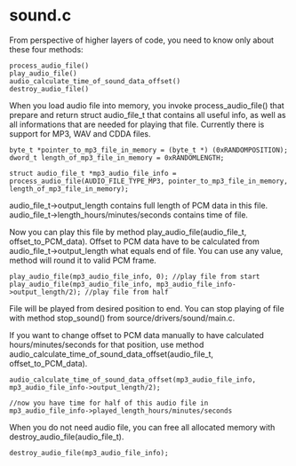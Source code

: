 # sound.c

From perspective of higher layers of code, you need to know only about these four methods:

```
process_audio_file()
play_audio_file()
audio_calculate_time_of_sound_data_offset()
destroy_audio_file()
```

When you load audio file into memory, you invoke process_audio_file() that prepare and return struct audio_file_t that contains all useful info, as well as all informations that are needed for playing that file. Currently there is support for MP3, WAV and CDDA files.

```
byte_t *pointer_to_mp3_file_in_memory = (byte_t *) (0xRANDOMPOSITION);
dword_t length_of_mp3_file_in_memory = 0xRANDOMLENGTH;

struct audio_file_t *mp3_audio_file_info = process_audio_file(AUDIO_FILE_TYPE_MP3, pointer_to_mp3_file_in_memory, length_of_mp3_file_in_memory);
```

audio_file_t->output_length contains full length of PCM data in this file.
audio_file_t->length_hours/minutes/seconds contains time of file.

Now you can play this file by method play_audio_file(audio_file_t, offset_to_PCM_data). Offset to PCM data have to be calculated from audio_file_t->output_length what equals end of file. You can use any value, method will round it to valid PCM frame.

```
play_audio_file(mp3_audio_file_info, 0); //play file from start
play_audio_file(mp3_audio_file_info, mp3_audio_file_info->output_length/2); //play file from half
```

File will be played from desired position to end. You can stop playing of file with method stop_sound() from source/drivers/sound/main.c.

If you want to change offset to PCM data manually to have calculated hours/minutes/seconds for that position, use method audio_calculate_time_of_sound_data_offset(audio_file_t, offset_to_PCM_data).

```
audio_calculate_time_of_sound_data_offset(mp3_audio_file_info, mp3_audio_file_info->output_length/2);

//now you have time for half of this audio file in mp3_audio_file_info->played_length_hours/minutes/seconds
```

When you do not need audio file, you can free all allocated memory with destroy_audio_file(audio_file_t).

```
destroy_audio_file(mp3_audio_file_info);
```